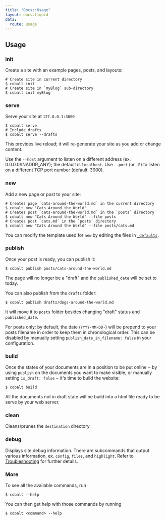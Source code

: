 ```yaml
---
title: "Docs::Usage"
layout: docs.liquid
data:
  route: usage
---
```

## Usage

### init

Create a site with an example pages, posts, and layouts:
```console
# Create site in current directory
$ cobalt init
# Create site in `myBlog` sub-directory
$ cobalt init myBlog
```

### serve

Serve your site at `127.0.0.1:3000`
```console
$ cobalt serve
# Include drafts
$ cobalt serve --drafts
```
This provides live reload; it will re-generate your site as you add or change content.

Use the `--host` argument to listen on a different address (ex. 0.0.0.0/INADDR\_ANY);
the default is `localhost`.  Use `--port` (or `-P`) to listen on a different TCP port
number (default: 3000).

### new

Add a new page or post to your site:
```console
# Creates page `cats-around-the-world.md` in the current directory
$ cobalt new "Cats Around the World"
# Creates post `cats-around-the-world.md` in the `posts` directory
$ cobalt new "Cats Around the World" --file posts
# Creates post `cats.md` in the `posts` directory
$ cobalt new "Cats Around the World" --file posts/cats.md
```

You can modify the template used for `new` by editing the files in [`_defaults`](/docs/directory).

### publish

Once your post is ready, you can publish it:
```console
$ cobalt publish posts/cats-around-the-world.md
```

The page will no longer be a "draft" and the `published_date` will be set to today. 

You can also publish from the `drafts` folder:
```console
$ cobalt publish drafts/dogs-around-the-world.md
```

It will move it to `posts` folder besides changing "draft" status and `published_date`.

For posts only: by default, the date (`YYYY-MM-DD-`) will be prepend to your posts
filename in order to keep them in chronological order. This can be disabled by manually
setting `publish_date_in_filename: false` in your configuration.

### build

Once the states of your documents are in a position to be put online − by using
`publish` on the documents you want to make visible, or manually setting
`is_draft: false` − it's time to build the website:

```console
$ cobalt build
```

All the documents not in draft state will be build into a html file ready to be serve by
your web server.

### clean

Cleans/prunes the `destination` directory.

### debug

Displays site debug information.  There are subcommands that output various information,
ex. `config`, `files`, and `highlight`.  Refer to [Troubleshooting](/docs/trouble) for
further details.

### More

To see all the available commands, run
```console
$ cobalt --help
```

You can then get help with those commands by running
```console
$ cobalt <command> --help
```
